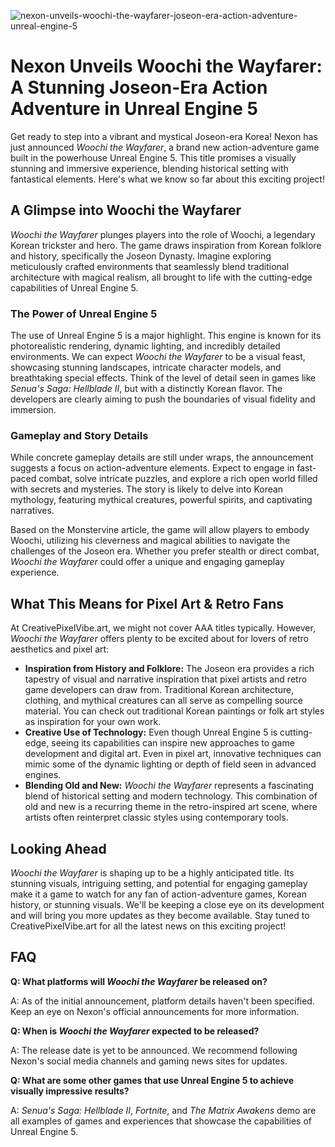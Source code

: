 ![nexon-unveils-woochi-the-wayfarer-joseon-era-action-adventure-unreal-engine-5](https://images.pexels.com/photos/33019232/pexels-photo-33019232.jpeg?auto=compress&cs=tinysrgb&fit=crop&h=627&w=1200)

# Nexon Unveils Woochi the Wayfarer: A Stunning Joseon-Era Action Adventure in Unreal Engine 5

Get ready to step into a vibrant and mystical Joseon-era Korea! Nexon has just announced *Woochi the Wayfarer*, a brand new action-adventure game built in the powerhouse Unreal Engine 5. This title promises a visually stunning and immersive experience, blending historical setting with fantastical elements. Here's what we know so far about this exciting project!

## A Glimpse into Woochi the Wayfarer

*Woochi the Wayfarer* plunges players into the role of Woochi, a legendary Korean trickster and hero. The game draws inspiration from Korean folklore and history, specifically the Joseon Dynasty. Imagine exploring meticulously crafted environments that seamlessly blend traditional architecture with magical realism, all brought to life with the cutting-edge capabilities of Unreal Engine 5.

### The Power of Unreal Engine 5

The use of Unreal Engine 5 is a major highlight. This engine is known for its photorealistic rendering, dynamic lighting, and incredibly detailed environments. We can expect *Woochi the Wayfarer* to be a visual feast, showcasing stunning landscapes, intricate character models, and breathtaking special effects. Think of the level of detail seen in games like *Senua's Saga: Hellblade II*, but with a distinctly Korean flavor. The developers are clearly aiming to push the boundaries of visual fidelity and immersion.

### Gameplay and Story Details

While concrete gameplay details are still under wraps, the announcement suggests a focus on action-adventure elements. Expect to engage in fast-paced combat, solve intricate puzzles, and explore a rich open world filled with secrets and mysteries. The story is likely to delve into Korean mythology, featuring mythical creatures, powerful spirits, and captivating narratives.

Based on the Monstervine article, the game will allow players to embody Woochi, utilizing his cleverness and magical abilities to navigate the challenges of the Joseon era. Whether you prefer stealth or direct combat, *Woochi the Wayfarer* could offer a unique and engaging gameplay experience.

## What This Means for Pixel Art & Retro Fans

At CreativePixelVibe.art, we might not cover AAA titles typically. However, *Woochi the Wayfarer* offers plenty to be excited about for lovers of retro aesthetics and pixel art: 

*   **Inspiration from History and Folklore:** The Joseon era provides a rich tapestry of visual and narrative inspiration that pixel artists and retro game developers can draw from. Traditional Korean architecture, clothing, and mythical creatures can all serve as compelling source material. You can check out traditional Korean paintings or folk art styles as inspiration for your own work.
*   **Creative Use of Technology:** Even though Unreal Engine 5 is cutting-edge, seeing its capabilities can inspire new approaches to game development and digital art. Even in pixel art, innovative techniques can mimic some of the dynamic lighting or depth of field seen in advanced engines.
*   **Blending Old and New:** *Woochi the Wayfarer* represents a fascinating blend of historical setting and modern technology. This combination of old and new is a recurring theme in the retro-inspired art scene, where artists often reinterpret classic styles using contemporary tools. 

## Looking Ahead

*Woochi the Wayfarer* is shaping up to be a highly anticipated title. Its stunning visuals, intriguing setting, and potential for engaging gameplay make it a game to watch for any fan of action-adventure games, Korean history, or stunning visuals. We'll be keeping a close eye on its development and will bring you more updates as they become available. Stay tuned to CreativePixelVibe.art for all the latest news on this exciting project!

## FAQ

**Q: What platforms will *Woochi the Wayfarer* be released on?**

A: As of the initial announcement, platform details haven't been specified. Keep an eye on Nexon's official announcements for more information.

**Q: When is *Woochi the Wayfarer* expected to be released?**

A: The release date is yet to be announced. We recommend following Nexon's social media channels and gaming news sites for updates.

**Q: What are some other games that use Unreal Engine 5 to achieve visually impressive results?**

A: *Senua's Saga: Hellblade II*, *Fortnite*, and *The Matrix Awakens* demo are all examples of games and experiences that showcase the capabilities of Unreal Engine 5.
